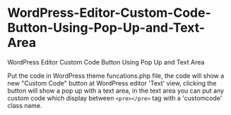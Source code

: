 # WordPress-Editor-Custom-Code-Button-Using-Pop-Up-and-Text-Area
WordPress Editor Custom Code Button Using Pop Up and Text Area

Put the code in WordPress theme funcations.php file, the code will show a new "Custom Code" button at WordPress editor 'Text' view, clicking the button will show a pop up with a text area, in the text area you can put any custom code which display between ```<pre></pre>``` tag with a 'customcode' class name.


